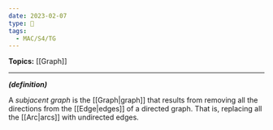 ```yaml
---
date: 2023-02-07
type: 🧠
tags:
  - MAC/S4/TG
---
```


**Topics:** [[Graph]]

---

_**(definition)**_

A _subjacent graph_ is the [[Graph|graph]] that results from removing all the directions from the [[Edge|edges]] of a directed graph. That is, replacing all the [[Arc|arcs]] with undirected edges.

